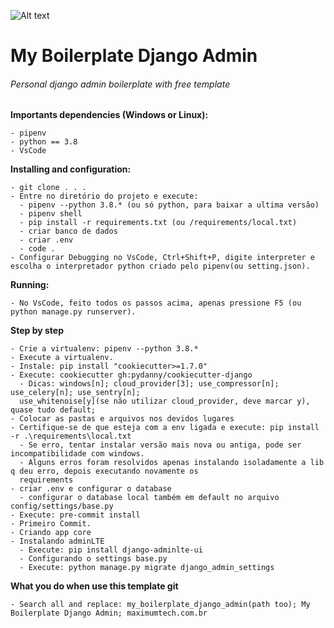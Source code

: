 ![Alt text](https://github.com/diegoMasin/maximumtech/blob/master/assets/img/logo-colorida.png)

# My Boilerplate Django Admin

###### Personal django admin boilerplate with free template

**Importants dependencies (Windows or Linux):**

```
- pipenv
- python == 3.8
- VsCode
```

**Installing and configuration:**

```
- git clone . . .
- Entre no diretório do projeto e execute:
  - pipenv --python 3.8.* (ou só python, para baixar a ultima versão)
  - pipenv shell
  - pip install -r requirements.txt (ou /requirements/local.txt)
  - criar banco de dados
  - criar .env
  - code .
- Configurar Debugging no VsCode, Ctrl+Shift+P, digite interpreter e escolha o interpretador python criado pelo pipenv(ou setting.json).
```

**Running:**

```
- No VsCode, feito todos os passos acima, apenas pressione F5 (ou python manage.py runserver).
```

**Step by step**

```
- Crie a virtualenv: pipenv --python 3.8.*
- Execute a virtualenv.
- Instale: pip install "cookiecutter>=1.7.0"
- Execute: cookiecutter gh:pydanny/cookiecutter-django
  - Dicas: windows[n]; cloud_provider[3]; use_compressor[n]; use_celery[n]; use_sentry[n];
  use_whitenoise[y](se não utilizar cloud_provider, deve marcar y), quase tudo default;
- Colocar as pastas e arquivos nos devidos lugares
- Certifique-se de que esteja com a env ligada e execute: pip install -r .\requirements\local.txt
  - Se erro, tentar instalar versão mais nova ou antiga, pode ser incompatibilidade com windows.
  - Alguns erros foram resolvidos apenas instalando isoladamente a lib q deu erro, depois executando novamente os
  requirements
- criar .env e configurar o database
  - configurar o database local também em default no arquivo config/settings/base.py
- Execute: pre-commit install
- Primeiro Commit.
- Criando app core
- Instalando adminLTE
  - Execute: pip install django-adminlte-ui
  - Configurando o settings base.py
  - Execute: python manage.py migrate django_admin_settings
```

**What you do when use this template git**

```
- Search all and replace: my_boilerplate_django_admin(path too); My Boilerplate Django Admin; maximumtech.com.br
```
